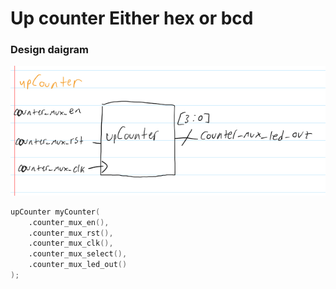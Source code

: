 # Up counter Either hex or bcd

### Design daigram
![UCH diagram](/imgs/design_diagrams/upCounter.png)

```verilog
upCounter myCounter(
    .counter_mux_en(),
    .counter_mux_rst(),
    .counter_mux_clk(),
    .counter_mux_select(),
    .counter_mux_led_out()
);     
```